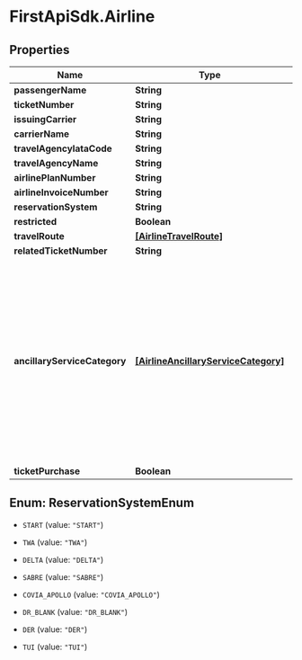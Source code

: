 # FirstApiSdk.Airline

## Properties
Name | Type | Description | Notes
------------ | ------------- | ------------- | -------------
**passengerName** | **String** |  | [optional] 
**ticketNumber** | **String** |  | [optional] 
**issuingCarrier** | **String** |  | [optional] 
**carrierName** | **String** |  | [optional] 
**travelAgencyIataCode** | **String** |  | [optional] 
**travelAgencyName** | **String** |  | [optional] 
**airlinePlanNumber** | **String** |  | [optional] 
**airlineInvoiceNumber** | **String** |  | [optional] 
**reservationSystem** | **String** |  | [optional] 
**restricted** | **Boolean** |  | [optional] 
**travelRoute** | [**[AirlineTravelRoute]**](AirlineTravelRoute.md) |  | [optional] 
**relatedTicketNumber** | **String** |  | [optional] 
**ancillaryServiceCategory** | [**[AirlineAncillaryServiceCategory]**](AirlineAncillaryServiceCategory.md) | Identify the purchase of ancillary goods or services with a false value. If this element is not provided, the transaction is assumed to be a purchase of an airline ticket. | [optional] 
**ticketPurchase** | **Boolean** |  | [optional] 


<a name="ReservationSystemEnum"></a>
## Enum: ReservationSystemEnum


* `START` (value: `"START"`)

* `TWA` (value: `"TWA"`)

* `DELTA` (value: `"DELTA"`)

* `SABRE` (value: `"SABRE"`)

* `COVIA_APOLLO` (value: `"COVIA_APOLLO"`)

* `DR_BLANK` (value: `"DR_BLANK"`)

* `DER` (value: `"DER"`)

* `TUI` (value: `"TUI"`)




